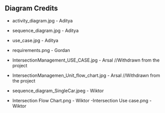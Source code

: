 ## Diagram Credits

- activity_diagram.jpg - Aditya
- sequence_diagram.jpg - Aditya
- use_case.jpg - Aditya

- requirements.png - Gordan

- IntersectionManagement_USE_CASE.jpg - Arsal //Withdrawn from the project
- IntersectionManagemen_Unit_flow_chart.jpg - Arsal //Withdrawn from the project

- sequence_diagram_SingleCar.jpeg - Wiktor
- Intersection Flow Chart.png - Wiktor
-Intersection Use case.png - Wiktor
